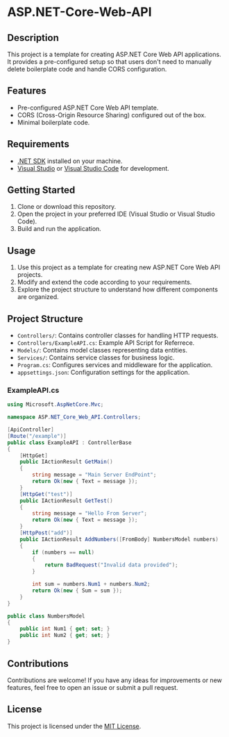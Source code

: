 # ASP.NET-Core-Web-API

## Description
This project is a template for creating ASP.NET Core Web API applications. It provides a pre-configured setup so that users don't need to manually delete boilerplate code and handle CORS configuration.

## Features
- Pre-configured ASP.NET Core Web API template.
- CORS (Cross-Origin Resource Sharing) configured out of the box.
- Minimal boilerplate code.

## Requirements
- [.NET SDK](https://dotnet.microsoft.com/download) installed on your machine.
- [Visual Studio](https://visualstudio.microsoft.com/) or [Visual Studio Code](https://code.visualstudio.com/) for development.

## Getting Started
1. Clone or download this repository.
2. Open the project in your preferred IDE (Visual Studio or Visual Studio Code).
3. Build and run the application.

## Usage
1. Use this project as a template for creating new ASP.NET Core Web API projects.
2. Modify and extend the code according to your requirements.
3. Explore the project structure to understand how different components are organized.

## Project Structure
- `Controllers/`: Contains controller classes for handling HTTP requests.
- `Controllers/ExampleAPI.cs`: Example API Script for Referrece.
- `Models/`: Contains model classes representing data entities.
- `Services/`: Contains service classes for business logic.
- `Program.cs`: Configures services and middleware for the application.
- `appsettings.json`: Configuration settings for the application.

### ExampleAPI.cs
```c#
using Microsoft.AspNetCore.Mvc;

namespace ASP.NET_Core_Web_API.Controllers;

[ApiController]
[Route("/example")]
public class ExampleAPI : ControllerBase
{
    [HttpGet]
    public IActionResult GetMain()
    {
        string message = "Main Server EndPoint";
        return Ok(new { Text = message });
    }
    [HttpGet("test")]
    public IActionResult GetTest()
    {
        string message = "Hello From Server";
        return Ok(new { Text = message });
    }
    [HttpPost("add")]
    public IActionResult AddNumbers([FromBody] NumbersModel numbers)
    {
        if (numbers == null)
        {
            return BadRequest("Invalid data provided");
        }

        int sum = numbers.Num1 + numbers.Num2;
        return Ok(new { Sum = sum });
    }
}

public class NumbersModel
{
    public int Num1 { get; set; }
    public int Num2 { get; set; }
}
```

## Contributions
Contributions are welcome! If you have any ideas for improvements or new features, feel free to open an issue or submit a pull request.

## License
This project is licensed under the [MIT License](LICENSE).

